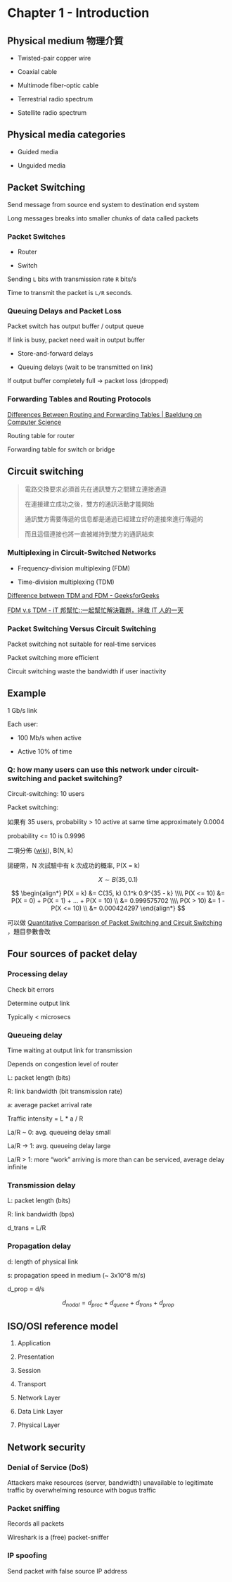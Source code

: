 # Chapter 1 - Introduction



## Physical medium 物理介質

- Twisted-pair copper wire

- Coaxial cable

- Multimode fiber-optic cable

- Terrestrial radio spectrum

- Satellite radio spectrum



## Physical media categories

- Guided media 

- Unguided media



## Packet Switching

Send message from source end system to destination end system

Long messages breaks into smaller chunks of data called packets



### Packet Switches

- Router

- Switch

Sending `L` bits with transmission rate `R` bits/s

Time to transmit the packet is `L/R` seconds.

### Queuing Delays and Packet Loss

Packet switch has output buffer / output queue

If link is busy, packet need wait in output buffer

- Store-and-forward delays

- Queuing delays (wait to be transmitted on link)

If output buffer completely full -> packet loss (dropped)

### Forwarding Tables and Routing Protocols

[Differences Between Routing and Forwarding Tables | Baeldung on Computer Science](https://www.baeldung.com/cs/routing-vs-forwarding-tables)

Routing table for router

Forwarding table for switch or bridge



## Circuit switching

> 電路交換要求必須首先在通訊雙方之間建立連接通道
> 
> 在連接建立成功之後，雙方的通訊活動才能開始
> 
> 通訊雙方需要傳遞的信息都是通過已經建立好的連接來進行傳遞的
> 
> 而且這個連接也將一直被維持到雙方的通訊結束



### Multiplexing in Circuit-Switched Networks

-  Frequency-division multiplexing (FDM)

-  Time-division multiplexing (TDM)

[Difference between TDM and FDM - GeeksforGeeks](https://www.geeksforgeeks.org/difference-between-tdm-and-fdm/)

[FDM v.s TDM - iT 邦幫忙::一起幫忙解決難題，拯救 IT 人的一天](https://ithelp.ithome.com.tw/articles/10298906)

### Packet Switching Versus Circuit Switching

Packet switching not suitable for real-time services 

Packet switching more efficient

Circuit switching waste the bandwidth if user inactivity



## Example

1 Gb/s link

Each user: 

- 100 Mb/s when active

- Active 10% of time

### Q: how many users can use this network under circuit-switching and packet switching?

Circuit-switching: 10 users

Packet switching:

如果有 35 users, probability > 10 active at same time approximately 0.0004

probability \<= 10 is 0.9996

二項分佈 ([wiki](https://en.wikipedia.org/wiki/Binomial_distribution)), B(N, k) 

拋硬幣，N 次試驗中有 k 次成功的概率, P(X = k)

$$
X \sim B(35, 0.1)
$$

$$
\begin{align*}
P(X = k) &= C(35, k) 0.1^k 0.9^{35 - k} \\\\
P(X <= 10) &= P(X = 0) + P(X = 1) + ... + P(X = 10)  \\
&= 0.999575702 \\\\
P(X > 10) &= 1 - P(X <= 10) \\
&= 0.000424297
\end{align*}
$$

可以做 
[Quantitative Comparison of Packet Switching and Circuit Switching](http://gaia.cs.umass.edu/kurose_ross/interactive/ps_versus_cs.php) ，題目參數會改



## Four sources of packet delay

### Processing delay

Check bit errors

Determine output link

Typically < microsecs

### Queueing delay

Time waiting at output link for transmission

Depends on congestion level of router

L: packet length (bits)

R: link bandwidth (bit transmission rate)

a: average packet arrival rate

Traffic intensity = L * a / R

La/R ~ 0: avg. queueing delay small

La/R -> 1: avg. queueing delay large

La/R > 1: more “work” arriving  is more than can be serviced, average delay infinite

### Transmission delay

L: packet length (bits) 

R: link bandwidth (bps)

d_trans = L/R

### Propagation delay

d: length of physical link

s: propagation speed in medium (~ 3x10^8 m/s)

d_prop = d/s

$$
d_{nodal} = d_{proc} + d_{quene} + d_{trans} + d_{prop}
$$



## ISO/OSI reference model

1. Application

2. Presentation

3. Session

4. Transport

5. Network Layer

6. Data Link Layer

7. Physical Layer



## Network security

### Denial of Service (DoS)

Attackers make resources (server, bandwidth) unavailable to legitimate traffic by overwhelming resource with bogus traffic

### Packet sniffing

Records all packets

Wireshark is a (free) packet-sniffer

### IP spoofing

Send packet with false source IP address


